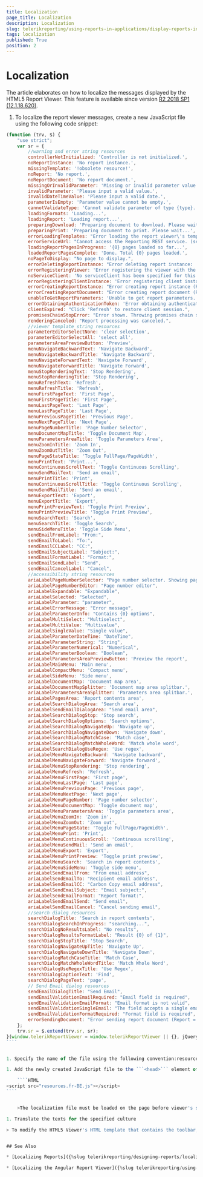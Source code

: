 ```yaml
---
title: Localization
page_title: Localization 
description: Localization
slug: telerikreporting/using-reports-in-applications/display-reports-in-applications/web-application/html5-report-viewer/customizing/localization
tags: localization
published: True
position: 2
---
```


# Localization

The article elaborates on how to localize the messages displayed by the HTML5 Report Viewer. This feature is available since version [R2 2018 SP1 (12.1.18.620)](https://www.telerik.com/support/whats-new/reporting/release-history/progress-telerik-reporting-r2-2018-sp1-12-1-18-620).

1. To localize the report viewer messages, create a new JavaScript file using the following code snippet:

`````JavaScript
(function (trv, $) {
	"use strict";
	var sr = {
		//warning and error string resources
		controllerNotInitialized: 'Controller is not initialized.',
		noReportInstance: 'No report instance.',
		missingTemplate: '!obsolete resource!',
		noReport: 'No report.',
		noReportDocument: 'No report document.',
		missingOrInvalidParameter: 'Missing or invalid parameter value. Please input valid data for all parameters.',
		invalidParameter: 'Please input a valid value.',
		invalidDateTimeValue: 'Please input a valid date.',
		parameterIsEmpty: 'Parameter value cannot be empty.',
		cannotValidateType: 'Cannot validate parameter of type {type}.',
		loadingFormats: 'Loading...',
		loadingReport: 'Loading report...',
		preparingDownload: 'Preparing document to download. Please wait...',
		preparingPrint: 'Preparing document to print. Please wait...',
		errorLoadingTemplates: "Error loading the report viewer\'s templates. (templateUrl = '{0}').",
		errorServiceUrl: "Cannot access the Reporting REST service. (serviceUrl = '{0}'). Make sure the service address is correct and enable CORS if needed. (https://enable-cors.org)",
		loadingReportPagesInProgress: '{0} pages loaded so far...',
		loadedReportPagesComplete: 'Done. Total {0} pages loaded.',
		noPageToDisplay: "No page to display.",
		errorDeletingReportInstance: "Error deleting report instance: '{0}'.",
		errorRegisteringViewer: 'Error registering the viewer with the service.',
		noServiceClient: 'No serviceClient has been specified for this controller.',
		errorRegisteringClientInstance: 'Error registering client instance.',
		errorCreatingReportInstance: "Error creating report instance (Report = '{0}').",
		errorCreatingReportDocument: "Error creating report document (Report = '{0}'; Format = '{1}').",
		unableToGetReportParameters: 'Unable to get report parameters.',
		errorObtainingAuthenticationToken: 'Error obtaining authentication token.',
		clientExpired: "Click 'Refresh' to restore client session.",
		promisesChainStopError: "Error shown. Throwing promises chain stop error.",
		renderingCanceled: "Report processing was canceled.",
		//viewer template string resources
		parameterEditorSelectNone: 'clear selection',
		parameterEditorSelectAll: 'select all',
		parametersAreaPreviewButton: 'Preview',
		menuNavigateBackwardText: 'Navigate Backward',
		menuNavigateBackwardTitle: 'Navigate Backward',
		menuNavigateForwardText: 'Navigate Forward',
		menuNavigateForwardTitle: 'Navigate Forward',
		menuStopRenderingText: 'Stop Rendering',
		menuStopRenderingTitle: 'Stop Rendering',
		menuRefreshText: 'Refresh',
		menuRefreshTitle: 'Refresh',
		menuFirstPageText: 'First Page',
		menuFirstPageTitle: 'First Page',
		menuLastPageText: 'Last Page',
		menuLastPageTitle: 'Last Page',
		menuPreviousPageTitle: 'Previous Page',
		menuNextPageTitle: 'Next Page',
		menuPageNumberTitle: 'Page Number Selector',
		menuDocumentMapTitle: 'Toggle Document Map',
		menuParametersAreaTitle: 'Toggle Parameters Area',
		menuZoomInTitle: 'Zoom In',
		menuZoomOutTitle: 'Zoom Out',
		menuPageStateTitle: 'Toggle FullPage/PageWidth',
		menuPrintText: 'Print...',
		menuContinuousScrollText: 'Toggle Continuous Scrolling',
		menuSendMailText: 'Send an email',
		menuPrintTitle: 'Print',
		menuContinuousScrollTitle: 'Toggle Continuous Scrolling',
		menuSendMailTitle: 'Send an email',
		menuExportText: 'Export',
		menuExportTitle: 'Export',
		menuPrintPreviewText: 'Toggle Print Preview',
		menuPrintPreviewTitle: 'Toggle Print Preview',
		menuSearchText: 'Search',
		menuSearchTitle: 'Toggle Search',
		menuSideMenuTitle: 'Toggle Side Menu',
		sendEmailFromLabel: "From:",
		sendEmailToLabel: "To:",
		sendEmailCCLabel: "CC:",
		sendEmailSubjectLabel: "Subject:",
		sendEmailFormatLabel: "Format:",
		sendEmailSendLabel: "Send",
		sendEmailCancelLabel: "Cancel",
		//accessibility string resources
		ariaLabelPageNumberSelector: "Page number selector. Showing page {0} of {1}.",
		ariaLabelPageNumberEditor: "Page number editor",
		ariaLabelExpandable: "Expandable",
		ariaLabelSelected: "Selected",
		ariaLabelParameter: "parameter",
		ariaLabelErrorMessage: "Error message",
		ariaLabelParameterInfo: "Contains {0} options",
		ariaLabelMultiSelect: "Multiselect",
		ariaLabelMultiValue: "Multivalue",
		ariaLabelSingleValue: "Single value",
		ariaLabelParameterDateTime: "DateTime",
		ariaLabelParameterString: "String",
		ariaLabelParameterNumerical: "Numerical",
		ariaLabelParameterBoolean: "Boolean",
		ariaLabelParametersAreaPreviewButton: 'Preview the report',
		ariaLabelMainMenu: 'Main menu',
		ariaLabelCompactMenu: 'Compact menu',
		ariaLabelSideMenu: 'Side menu',
		ariaLabelDocumentMap: 'Document map area',
		ariaLabelDocumentMapSplitter: 'Document map area splitbar.',
		ariaLabelParametersAreaSplitter: 'Parameters area splitbar.',
		ariaLabelPagesArea: 'Report contents area',
		ariaLabelSearchDialogArea: 'Search area',
		ariaLabelSendEmailDialogArea: "Send email area",
		ariaLabelSearchDialogStop: 'Stop search',
		ariaLabelSearchDialogOptions: 'Search options',
		ariaLabelSearchDialogNavigateUp: 'Navigate up',
		ariaLabelSearchDialogNavigateDown: 'Navigate down',
		ariaLabelSearchDialogMatchCase: 'Match case',
		ariaLabelSearchDialogMatchWholeWord: 'Match whole word',
		ariaLabelSearchDialogUseRegex: 'Use regex',
		ariaLabelMenuNavigateBackward: 'Navigate backward',
		ariaLabelMenuNavigateForward: 'Navigate forward',
		ariaLabelMenuStopRendering: 'Stop rendering',
		ariaLabelMenuRefresh: 'Refresh',
		ariaLabelMenuFirstPage: 'First page',
		ariaLabelMenuLastPage: 'Last page',
		ariaLabelMenuPreviousPage: 'Previous page',
		ariaLabelMenuNextPage: 'Next page',
		ariaLabelMenuPageNumber: 'Page number selector',
		ariaLabelMenuDocumentMap: 'Toggle document map',
		ariaLabelMenuParametersArea: 'Toggle parameters area',
		ariaLabelMenuZoomIn: 'Zoom in',
		ariaLabelMenuZoomOut: 'Zoom out',
		ariaLabelMenuPageState: 'Toggle FullPage/PageWidth',
		ariaLabelMenuPrint: 'Print',
		ariaLabelMenuContinuousScroll: 'Continuous scrolling',
		ariaLabelMenuSendMail: 'Send an email',
		ariaLabelMenuExport: 'Export',
		ariaLabelMenuPrintPreview: 'Toggle print preview',
		ariaLabelMenuSearch: 'Search in report contents',
		ariaLabelMenuSideMenu: 'Toggle side menu',
		ariaLabelSendEmailFrom: "From email address",
		ariaLabelSendEmailTo: "Recipient email address",
		ariaLabelSendEmailCC: "Carbon Copy email address",
		ariaLabelSendEmailSubject: "Email subject:",
		ariaLabelSendEmailFormat: "Report format:",
		ariaLabelSendEmailSend: "Send email",
		ariaLabelSendEmailCancel: "Cancel sending email",
		//search dialog resources
		searchDialogTitle: 'Search in report contents',
		searchDialogSearchInProgress: "searching...",
		searchDialogNoResultsLabel: "No results",
		searchDialogResultsFormatLabel: "Result {0} of {1}",
		searchDialogStopTitle: 'Stop Search',
		searchDialogNavigateUpTitle: 'Navigate Up',
		searchDialogNavigateDownTitle: 'Navigate Down',
		searchDialogMatchCaseTitle: 'Match Case',
		searchDialogMatchWholeWordTitle: 'Match Whole Word',
		searchDialogUseRegexTitle: 'Use Regex',
		searchDialogCaptionText: 'Find',
		searchDialogPageText: 'page',
		// Send Email dialog resources
		sendEmailDialogTitle: "Send Email",
		sendEmailValidationEmailRequired: "Email field is required",
		sendEmailValidationEmailFormat: "Email format is not valid",
		sendEmailValidationSingleEmail: "The field accepts a single email address only",
		sendEmailValidationFormatRequired: "Format field is required",
		errorSendingDocument: "Error sending report document (Report = '{0}')."
	};
	trv.sr = $.extend(trv.sr, sr);
}(window.telerikReportViewer = window.telerikReportViewer || {}, jQuery));
````


1. Specify the name of the file using the following convention:resources.__[culture]__.js where *[culture]* is the name of the culture for the specified localization resource. For example, to provide a localization resource for the French Belgian culture, the corresponding resource file could be named as follows: *resources.fr-BE.js* 

1. Add the newly created JavaScript file to the ```<head>``` element of the page between jQuery and telerikReportViewer.js files: 

	````HTML
<script src="resources.fr-BE.js"></script>
````


	>The localization file must be loaded on the page before viewer's script (i.e. *telerikReportViewer.js*) and after jQuery script.

1. Translate the texts for the specified culture

> To modify the HTML5 Viewer's HTML template that contains the toolbar, Preview, Parameters and DocumentMap areas, you will have to set the viewer's templateUrl. For more details, check [Providing Templates]({%slug telerikreporting/using-reports-in-applications/display-reports-in-applications/web-application/html5-report-viewer/customizing/styling-and-appearance/providing-custom-templates%}). 


## See Also

* [Localizing Reports]({%slug telerikreporting/designing-reports/localizing-reports%})

* [Localizing the Angular Report Viewer]({%slug telerikreporting/using-reports-in-applications/display-reports-in-applications/web-application/angular-report-viewer/customizing/localization%})
